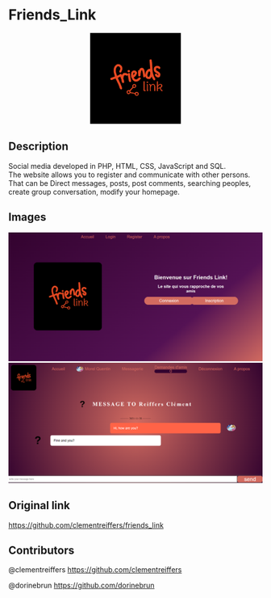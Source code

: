 # Friends_Link

<p align="center">
  <img src="README_files/friends_link.svg" width=180>
</p>
  
## Description
Social media developed in PHP, HTML, CSS, JavaScript and SQL.  
The website allows you to register and communicate with other persons.  
That can be Direct messages, posts, post comments, searching peoples, create group conversation, modify your homepage.
  
## Images

<img src="README_files/friends_link_menu.png">
<img src="README_files/discussion.png">
  
## Original link
https://github.com/clementreiffers/friends_link
  
## Contributors
@clementreiffers
https://github.com/clementreiffers

@dorinebrun
https://github.com/dorinebrun

